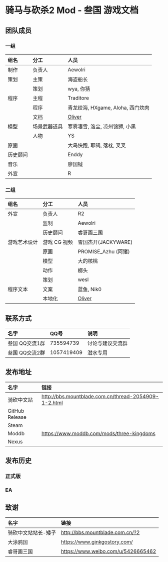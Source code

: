 # 骑马与砍杀2 Mod - 叁国 游戏文档

## 团队成员

### 一组

| 组名 | 分工 | 人员 |
| :--- | :--- | :--- |
| 制作 | 负责人 | Aewolri |
| 策划 | 主策 | 海盗船长 |
|  | 策划 | wya, 你猜 |
| 程序 | 主程 | Traditore |
|  | 程序 | 青龙绞海, HXgame, Aloha, 西门炊肉 |
|  | 文档 | [Oliver](mailto:munoliver007@gmail.com) |
| 模型 | 场景武器道具 | 寒雾凄雪, 洛尘, 凉州锦狮, 小黑 |
|  | 人物 | YS |
| 原画 || 大鸟快跑, 耶鸽, 落枕, 叉叉 |
| 历史顾问 || Enddy |
| 音乐 || 廖国钺 |
| 外宣 || R |

### 二组

| 组名 | 分工 | 人员 |
| :--- | :--- | :--- |
| 外宣 | 负责人 | R2 |
|  | 监制 | Aewolri |
|  | 历史顾问 | 睿哥画三国 |
| 游戏艺术设计 | 游戏 CG 视频 |  雪国杰开(JACKYWARE) |
|  | 原画 | PROMISE_Azhu (阿猪) |
|  | 模型 | 大的核桃 |
|  | 动作 | 榔头 |
|  | 策划 | wesl |
| 程序文本 | 文案 | 蓝鱼, Nik0 |
| | 本地化 | [Oliver](mailto:munoliver007@gmail.com) |

## 联系方式

| 名字 | QQ号 | 说明  |
| :--- | :--- | :--- |
| 叁国 QQ交流1群 | 735594739 | 讨论与建议交流群 |
| 叁国 QQ交流2群 | 1057419409 | 潜水专用 |

## 发布地址

| 名字 | 链接 |
| :--- | :--- |
| 骑砍中文站 | http://bbs.mountblade.com.cn/thread-2054909-1-2.html |
| GitHub Release | |
| Steam | |
| Moddb | https://www.moddb.com/mods/three-kingdoms|
| Nexus| |

## 发布历史

### 正式版

### EA

## 致谢

| 名字 | 链接 |
| :--- | :--- |
| 骑砍中文站站长-矮子 | http://bbs.mountblade.com.cn/?2 |
| 大涂鸦国 | https://www.ginkgostory.com/ |
| 睿哥画三国 | https://www.weibo.com/u/5426665462 |
